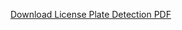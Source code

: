 [Download License Plate Detection PDF](https://github.com/weitsunglin/license_plate_detection/raw/main/license_plate_detection.pdf)
